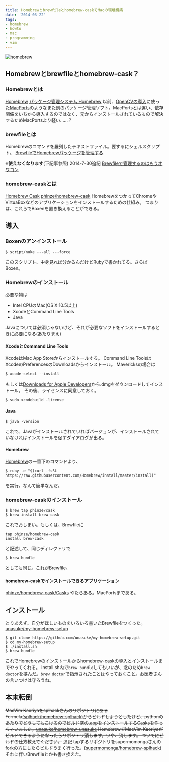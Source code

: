 ```yaml
---
title: Homebrewとbrewfileとhomebrew-caskでMacの環境構築
date: '2014-03-22'
tags:
- homebrew
- howto
- mac
- programming
- vim
---
```


![homebrew](homebrew-environment-setup.png)

## Homebrewとbrewfileとhomebrew-cask？

### Homebrewとは

[Homebrew](http://brew.sh/)
[パッケージ管理システム Homebrew](http://qiita.com/b4b4r07/items/6efebc2f3d1cbbd393fc)
以前、[OpenCVの導入](articles/2013/2013-05-26-opencv-testprogram-on-xcode)に使った[MacPorts](http://www.macports.org/)のようなまた別のパッケージ管理ソフト。MacPortsとは違い、依存関係をいちから導入するのではなく、元からインストールされているもので解決するためMacPortsより軽い……？

### brewfileとは

Homebrewのコマンドを羅列したテキストファイル。要するにシェルスクリプト。
[BrewfileでHomebrewパッケージを管理する](http://deeeet.com/writing/2013/12/23/brewfile/)

※__使えなくなります__(下記事参照) 2014-7-30追記
[Brewfileで管理するのはもうオワコン](articles/2014/2014-07-28-brewfile-is-outdated)

### homebrew-caskとは

[Homebrew Cask](http://caskroom.io/)
[phinze/homebrew-cask](https://github.com/phinze/homebrew-cask)
HomebrewをつかってChromeやVirtuaBoxなどのアプリケーションをインストールするための仕組み。
つまりは、これらでBoxenを置き換えることができる。

## 導入

### Boxenのアンインストール

```shell
$ script/nuke ---all ---force
```

このスクリプト、中身見れば分かるんだけどRubyで書かれてる。さらばBoxen。

### Homebrewのインストール

必要な物は

- Intel CPUのMac(OS X 10.5以上)
- XcodeとCommand Line Tools
- Java

Javaについては必須じゃないけど、それが必要なソフトをインストールするときに必要になる(あたりまえ)

#### XcodeとCommand Line Tools

XcodeはMac App Storeからインストールする。
Command Line ToolsはXcodeのPreferencesのDownloadsからインストール。
Mavericksの場合は

```shell
$ xcode-select --install
```

もしくは[Downloads for Apple Developers](https://developer.apple.com/downloads/index.action)から.dmgをダウンロードしてインストール。
その後、ライセンスに同意しておく。

```shell
$ sudo xcodebuild -license
```

#### Java

```shell
$ java -version
```

これで、Javaがインストールされていればバージョンが、インストールされていなければインストールを促すダイアログが出る。

#### Homebrew

[Homebrew](http://brew.sh/)の一番下のコマンドより、

```shell
$ ruby -e "$(curl -fsSL https://raw.githubusercontent.com/Homebrew/install/master/install)"
```

を実行。なんて簡単なんだ。

### homebrew-caskのインストール

```shell
$ brew tap phinze/cask
$ brew install brew-cask
```

これでおしまい。もしくは、Brewfileに

```
tap phinze/homebrew-cask
install brew-cask
```

と記述して、同じディレクトリで

```shell
$ brew bundle
```

としても同じ。これがBrewfile。

#### homebrew-caskでインストールできるアプリケーション

[phinze/homebrew-cask/Casks](https://github.com/phinze/homebrew-cask/tree/master/Casks)
やたらある。MacPortsまである。

## インストール

とりあえず、自分がほしいものをいろいろ書いたBrewfileをつくった。
[unasuke/my-homebrew-setup](https://github.com/unasuke/my-homebrew-setup)

```shell
$ git clone https://github.com/unasuke/my-homebrew-setup.git
$ cd my-homebrew-setup
$ ./install.sh
$ brew bundle
```

これでHomebrewのインストールからhomebrew-caskの導入とインストールまでやってくれる。
install.sh内で`brew bundle`してもいいが、念のため`brew doctor`を挟んだ。`brew doctor`で指示されたことはやっておくこと。お医者さんの言いつけは守ろうね。

## 本末転倒

~~MacVim KaoriyaをsplhackさんのリポジトリにあるFormula[(splhack/homebrew-splhack)](https://github.com/splhack/homebrew-splhack)からビルドしようとしたけど、pythonのあたりでどうしてもこけるのでビルド済の.appをインストールするCasksを作っちゃいました。[unasuke/homebrew-unasuke](https://github.com/unasuke/homebrew-unasuke)
HomebrewでMacVim Kaoriyaがビルドできるようになったらリポジトリ消します。いや、消します。
ついでにビルドの仕方教えてください。~~
追記
tapするリポジトリをsupermomongaさんのforkの方にしたらビルドうまく行った。[(supermomonga/homebrew-splhack)](https://github.com/supermomonga/homebrew-splhack)
それに伴いBrewfileとかも書き換えた。
